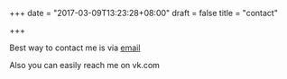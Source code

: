 +++
date = "2017-03-09T13:23:28+08:00"
draft = false
title = "contact"

+++

Best way to contact me is via [email](mailto:belamov44@gmail.com)

Also you can easily reach me on vk.com
                                             